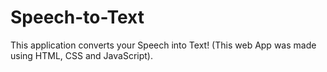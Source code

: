# Speech-to-Text
This application converts your Speech into Text! (This web App was made using HTML, CSS and JavaScript).
